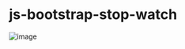 # js-bootstrap-stop-watch
![image](https://user-images.githubusercontent.com/92360920/196370156-e15d4f0e-a72e-45ee-96aa-6777e91e603d.png)
